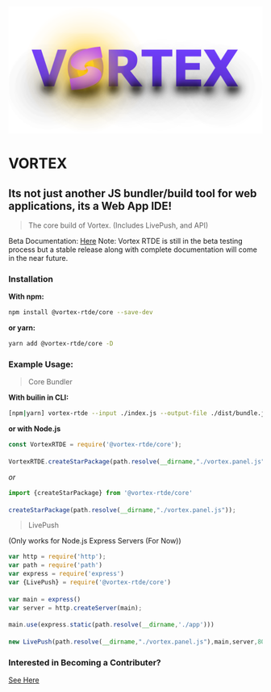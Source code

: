 ![VORTEX LOGO](https://raw.githubusercontent.com/Pedestria/vortex-rtde/master/package/public/vortex-bright-logo.png)


# VORTEX
## Its not just another JS bundler/build tool for web applications, its a Web App IDE!
> The core build of Vortex. (Includes LivePush, and API)
 
Beta Documentation: [Here](https://github.com/Pedestria/vortex-rtde/blob/master/website/src/docs/Intro.md)
Note: Vortex RTDE is still in the beta testing process but a stable release along with complete documentation will come in the near future.
### Installation

**With npm:**
```sh
npm install @vortex-rtde/core --save-dev
```

**or yarn:**
```sh
yarn add @vortex-rtde/core -D
```


### Example Usage:

>Core Bundler

**With builin in CLI:**

```sh
[npm|yarn] vortex-rtde --input ./index.js --output-file ./dist/bundle.js
```

**or with Node.js**

```javascript
const VortexRTDE = require('@vortex-rtde/core');

VortexRTDE.createStarPackage(path.resolve(__dirname,"./vortex.panel.js"));
```
*or*
```javascript
import {createStarPackage} from '@vortex-rtde/core'

createStarPackage(path.resolve(__dirname,"./vortex.panel.js"));
```

>LivePush

(Only works for Node.js Express Servers (For Now))

```javascript
var http = require('http');
var path = require('path')
var express = require('express')
var {LivePush} = require('@vortex-rtde/core')

var main = express()
var server = http.createServer(main);

main.use(express.static(path.resolve(__dirname,'./app')))

new LivePush(path.resolve(__dirname,"./vortex.panel.js"),main,server,8080,true);
```


### Interested in Becoming a Contributer?

 [See Here](https://github.com/Pedestria/vortex-rtde/blob/master/package/docs/Contributing.md)


